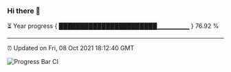 ### Hi there 👋

⏳ Year progress { ███████████████████████▁▁▁▁▁▁▁ } 76.92 %

---

⏰ Updated on Fri, 08 Oct 2021 18:12:40 GMT

![Progress Bar CI](https://github.com/liununu/liununu/workflows/Progress%20Bar%20CI/badge.svg)
